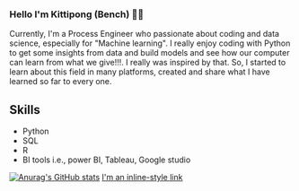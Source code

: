 ### Hello I'm Kittipong (Bench) 🐱‍🚀

Currently, I'm a Process Engineer who passionate about coding and data science, especially for "Machine learning". I really enjoy coding with Python to get some insights from data and build models and see how our computer can learn from what we give!!!. I really was inspired by that. So, I started to learn about this field in many platforms, created and share what I have learned so far to every one.

## Skills
* Python
* SQL
* R
* BI tools i.e., power BI, Tableau, Google studio

[![Anurag's GitHub stats](https://github-readme-stats.vercel.app/api?username=kittipongko)](https://github.com/kittipongko/github-readme-stats)
[I'm an inline-style link](https://www.linkedin.com/in/kittipong-kongtavornkul/)


<!--
**Kittipongko/Kittipongko** is a ✨ _special_ ✨ repository because its `README.md` (this file) appears on your GitHub profile.

Here are some ideas to get you started:

- 🔭 I’m currently working on ...
- 🌱 I’m currently learning ...
- 👯 I’m looking to collaborate on ...
- 🤔 I’m looking for help with ...
- 💬 Ask me about ...
- 📫 How to reach me: ...
- 😄 Pronouns: ...
- ⚡ Fun fact: ...
-->
